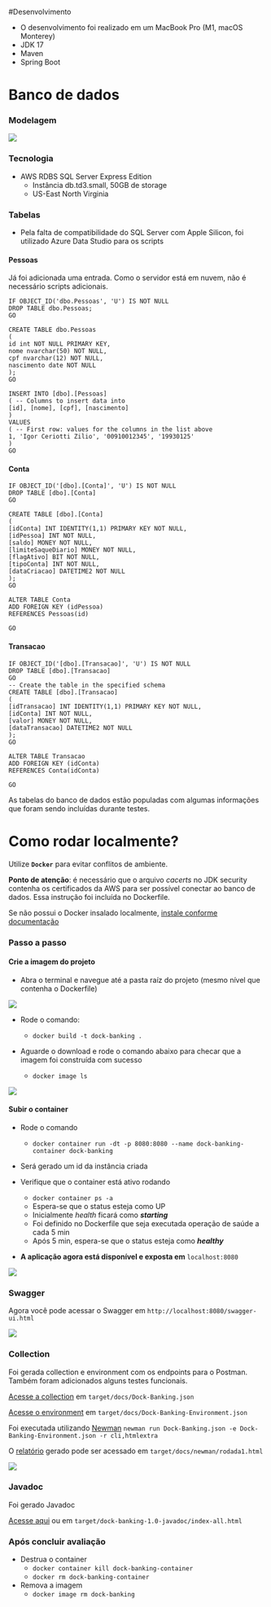 #Desenvolvimento

* O desenvolvimento foi realizado em um MacBook Pro (M1, macOS Monterey)
* JDK 17
* Maven
* Spring Boot

# Banco de dados
### Modelagem

![](target/docs/BD_Modelagem.jpg)

### Tecnologia

* AWS RDBS SQL Server Express Edition
  * Instância db.td3.small, 50GB de storage
  * US-East North Virginia

### Tabelas

* Pela falta de compatibilidade do SQL Server com Apple Silicon, foi utilizado Azure Data Studio para os scripts

#### Pessoas

Já foi adicionada uma entrada. Como o servidor está em nuvem, não é necessário scripts adicionais.

```
IF OBJECT_ID('dbo.Pessoas', 'U') IS NOT NULL
DROP TABLE dbo.Pessoas;
GO

CREATE TABLE dbo.Pessoas
(
id int NOT NULL PRIMARY KEY,
nome nvarchar(50) NOT NULL,
cpf nvarchar(12) NOT NULL,
nascimento date NOT NULL
);
GO

INSERT INTO [dbo].[Pessoas]
( -- Columns to insert data into
[id], [nome], [cpf], [nascimento]
)
VALUES
( -- First row: values for the columns in the list above
1, 'Igor Ceriotti Zilio', '00910012345', '19930125'
)
GO
```

#### Conta

```
IF OBJECT_ID('[dbo].[Conta]', 'U') IS NOT NULL
DROP TABLE [dbo].[Conta]
GO

CREATE TABLE [dbo].[Conta]
(
[idConta] INT IDENTITY(1,1) PRIMARY KEY NOT NULL, 
[idPessoa] INT NOT NULL,
[saldo] MONEY NOT NULL,
[limiteSaqueDiario] MONEY NOT NULL,
[flagAtivo] BIT NOT NULL,
[tipoConta] INT NOT NULL,
[dataCriacao] DATETIME2 NOT NULL
);
GO

ALTER TABLE Conta
ADD FOREIGN KEY (idPessoa)
REFERENCES Pessoas(id)

GO
```

#### Transacao

```
IF OBJECT_ID('[dbo].[Transacao]', 'U') IS NOT NULL
DROP TABLE [dbo].[Transacao]
GO
-- Create the table in the specified schema
CREATE TABLE [dbo].[Transacao]
(
[idTransacao] INT IDENTITY(1,1) PRIMARY KEY NOT NULL, 
[idConta] INT NOT NULL,
[valor] MONEY NOT NULL,
[dataTransacao] DATETIME2 NOT NULL
);
GO

ALTER TABLE Transacao
ADD FOREIGN KEY (idConta)
REFERENCES Conta(idConta)

GO
```
As tabelas do banco de dados estão populadas com algumas informações que foram sendo incluídas durante testes. 

# Como rodar localmente?

Utilize **`Docker`** para evitar conflitos de ambiente. 

**Ponto de atenção**: é necessário que o arquivo _cacerts_ no JDK security contenha os certificados da AWS para ser possível
conectar ao banco de dados. Essa instrução foi incluída no Dockerfile.

Se não possui o Docker insalado localmente, [instale conforme documentação](https://docs.docker.com/desktop/)

### Passo a passo

#### Crie a imagem do projeto

* Abra o terminal e navegue até a pasta raíz do projeto (mesmo nível que contenha o Dockerfile)

![](target/docs/nivel_pasta.png)

* Rode o comando:
  * `docker build -t dock-banking .`


* Aguarde o download e rode o comando abaixo para checar que a imagem foi construída com sucesso
  * `docker image ls`

![](target/docs/imagem.png)

#### Subir o container

* Rode o comando
  * `docker container run -dt -p 8080:8080 --name dock-banking-container dock-banking`
* Será gerado um id da instância criada 
* Verifique que o container está ativo rodando 
  * `docker container ps -a`
  * Espera-se que o status esteja como UP
  * Inicialmente _health_ ficará como **_starting_**
  * Foi definido no Dockerfile que seja executada operação de saúde a cada 5 min
  * Após 5 min, espera-se que o status esteja como _**healthy**_

* **A aplicação agora está disponível e exposta em** `localhost:8080`

![](target/docs/container.png)

### Swagger
Agora você pode acessar o Swagger em `http://localhost:8080/swagger-ui.html`

![](target/docs/swagger.png)

### Collection
Foi gerada collection e environment com os endpoints para o Postman. Também foram adicionados alguns testes funcionais.

[Acesse a collection](target/docs/Dock-Banking.json) em `target/docs/Dock-Banking.json`

[Acesse o environment](target/docs/Dock-Banking-Environment.json) em `target/docs/Dock-Banking-Environment.json`

Foi executada utilizando [Newman](https://www.npmjs.com/package/newman) 
`newman run Dock-Banking.json -e Dock-Banking-Environment.json -r cli,htmlextra`

O [relatório](https://www.npmjs.com/package/newman-reporter-htmlextra) gerado pode ser acessado em 
`target/docs/newman/rodada1.html`

![](target/docs/newman.png)

### Javadoc
Foi gerado Javadoc

[Acesse aqui](target/dock-banking-1.0-javadoc/index-all.html) ou em `target/dock-banking-1.0-javadoc/index-all.html`

### Após concluir avaliação

* Destrua o container 
  * `docker container kill dock-banking-container`
  * `docker rm dock-banking-container`
* Remova a imagem
  * `docker image rm dock-banking`